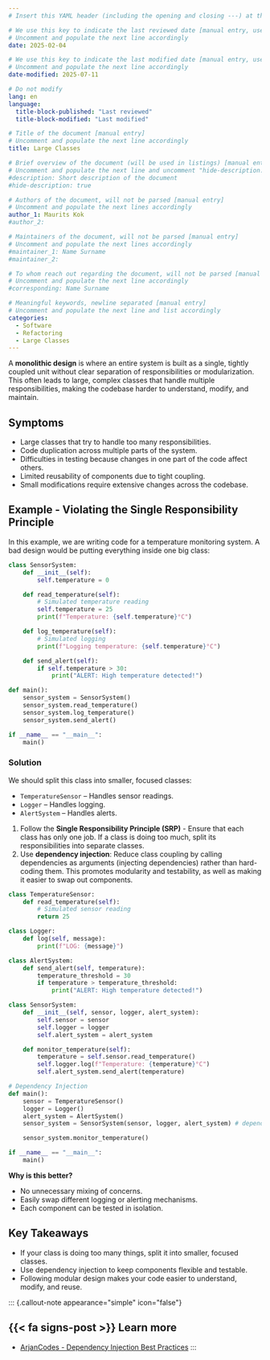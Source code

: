 ```yaml
---
# Insert this YAML header (including the opening and closing ---) at the beginning of the document and fill it out accordingly

# We use this key to indicate the last reviewed date [manual entry, use YYYY-MM-DD]
# Uncomment and populate the next line accordingly
date: 2025-02-04

# We use this key to indicate the last modified date [manual entry, use YYYY-MM-DD]
# Uncomment and populate the next line accordingly
date-modified: 2025-07-11

# Do not modify
lang: en
language: 
  title-block-published: "Last reviewed"
  title-block-modified: "Last modified"

# Title of the document [manual entry]
# Uncomment and populate the next line accordingly
title: Large Classes

# Brief overview of the document (will be used in listings) [manual entry]
# Uncomment and populate the next line and uncomment "hide-description: true".
#description: Short description of the document
#hide-description: true

# Authors of the document, will not be parsed [manual entry]
# Uncomment and populate the next lines accordingly
author_1: Maurits Kok
#author_2:

# Maintainers of the document, will not be parsed [manual entry]
# Uncomment and populate the next lines accordingly
#maintainer_1: Name Surname
#maintainer_2:

# To whom reach out regarding the document, will not be parsed [manual entry]
# Uncomment and populate the next line accordingly
#corresponding: Name Surname

# Meaningful keywords, newline separated [manual entry]
# Uncomment and populate the next line and list accordingly
categories: 
  - Software
  - Refactoring
  - Large Classes
---
```


A **monolithic design** is where an entire system is built as a single, tightly coupled unit without clear separation of responsibilities or modularization. This often leads to large, complex classes that handle multiple responsibilities, making the codebase harder to understand, modify, and maintain.


## Symptoms
- Large classes that try to handle too many responsibilities.
- Code duplication across multiple parts of the system.
- Difficulties in testing because changes in one part of the code affect others.
- Limited reusability of components due to tight coupling.
- Small modifications require extensive changes across the codebase.

## Example - Violating the Single Responsibility Principle
In this example, we are writing code for a temperature monitoring system. A bad design would be putting everything inside one big class:

```python
class SensorSystem:
    def __init__(self):
        self.temperature = 0

    def read_temperature(self):
        # Simulated temperature reading
        self.temperature = 25  
        print(f"Temperature: {self.temperature}°C")

    def log_temperature(self):
        # Simulated logging
        print(f"Logging temperature: {self.temperature}°C")

    def send_alert(self):
        if self.temperature > 30:
            print("ALERT: High temperature detected!")

def main():
    sensor_system = SensorSystem()
    sensor_system.read_temperature()
    sensor_system.log_temperature()
    sensor_system.send_alert()

if __name__ == "__main__":
    main()

```

### Solution
We should split this class into smaller, focused classes:

- `TemperatureSensor` – Handles sensor readings.
- `Logger` – Handles logging.
- `AlertSystem` – Handles alerts.

1. Follow the **Single Responsibility Principle (SRP)** -  Ensure that each class has only one job. If a class is doing too much, split its responsibilities into separate classes.
2. Use **dependency injection**: Reduce class coupling by calling dependencies as arguments (injecting dependencies) rather than hard-coding them. This promotes modularity and testability, as well as making it easier to swap out components.


```python
class TemperatureSensor:
    def read_temperature(self):
        # Simulated sensor reading
        return 25  

class Logger:
    def log(self, message):
        print(f"LOG: {message}")

class AlertSystem:
    def send_alert(self, temperature):
        temperature_threshold = 30
        if temperature > temperature_threshold:
            print("ALERT: High temperature detected!")

class SensorSystem:
    def __init__(self, sensor, logger, alert_system):
        self.sensor = sensor
        self.logger = logger
        self.alert_system = alert_system

    def monitor_temperature(self):
        temperature = self.sensor.read_temperature()
        self.logger.log(f"Temperature: {temperature}°C")
        self.alert_system.send_alert(temperature)

# Dependency Injection
def main():
    sensor = TemperatureSensor()
    logger = Logger()
    alert_system = AlertSystem()
    sensor_system = SensorSystem(sensor, logger, alert_system) # dependencies injected

    sensor_system.monitor_temperature()

if __name__ == "__main__":
    main()
``` 

**Why is this better?**

- No unnecessary mixing of concerns.
- Easily swap different logging or alerting mechanisms.
- Each component can be tested in isolation.

## Key Takeaways
- If your class is doing too many things, split it into smaller, focused classes.
- Use dependency injection to keep components flexible and testable.
- Following modular design makes your code easier to understand, modify, and reuse.

::: {.callout-note appearance="simple" icon="false"}
## {{< fa signs-post >}} Learn more
- [ArjanCodes - Dependency Injection Best Practices](https://arjancodes.com/blog/python-dependency-injection-best-practices/)
:::